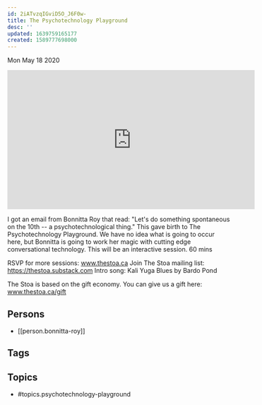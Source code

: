 ```yaml
---
id: 2iATvzqIGviD5O_J6F0w-
title: The Psychotechnology Playground
desc: ''
updated: 1639759165177
created: 1589777698000
---
```





Mon May 18 2020

<iframe width="560" height="315" src="https://www.youtube.com/embed/oppVyMGxsok" title="The Psychotechnology Playground w/ Bonnitta Roy (May 15th, 2020)" frameborder="0" allow="accelerometer; autoplay; clipboard-write; encrypted-media; gyroscope; picture-in-picture" allowfullscreen ></iframe>

I got an email from Bonnitta Roy that read: "Let's do something spontaneous on the 10th -- a psychotechnological thing." This gave birth to The Psychotechnology Playground. We have no idea what is going to occur here, but Bonnitta is going to work her magic with cutting edge conversational technology. This will be an interactive session. 60 mins

RSVP for more sessions: www.thestoa.ca
Join The Stoa mailing list: https://thestoa.substack.com
Intro song: Kali Yuga Blues by Bardo Pond

The Stoa is based on the gift economy. You can give us a gift here: www.thestoa.ca/gift

## Persons

- [[person.bonnitta-roy]]

## Tags



## Topics

- #topics.psychotechnology-playground

